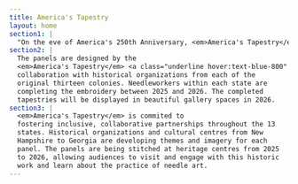```yaml
---
title: America's Tapestry
layout: home
section1: |
  "On the eve of America's 250th Anniversary, <em>America's Tapestry</em> tells an inclusive story of individuals from our nation's past. Composed of <a class=\"text-blue-300 underline hover:text-blue-500\" href=\"/tapestries\">thirteen embroidered panels</a>, this modern interpretation of the Bayeux Tapestry visually narrates unique, untold stories from America's thirteen colonies of many who committed acts of bravery in pursuit of liberty"
section2: |
  The panels are designed by the
  <em>America's Tapestry</em> <a class="underline hover:text-blue-800" href="/team">creative team</a> in
  collaboration with historical organizations from each of the
  original thirteen colonies. Needleworkers within each state are
  completing the embroidery between 2025 and 2026. The completed
  tapestries will be displayed in beautiful gallery spaces in 2026.
section3: |
  <em>America's Tapestry</em> is commited to
  fostering inclusive, collaborative partnerships throughout the 13
  states. Historical organizations and cultural centres from New
  Hampshire to Georgia are developing themes and imagery for each
  panel. The panels are being stitched at heritage centres from 2025
  to 2026, allowing audiences to visit and engage with this historic
  work and learn about the practice of needle art.
---
```

